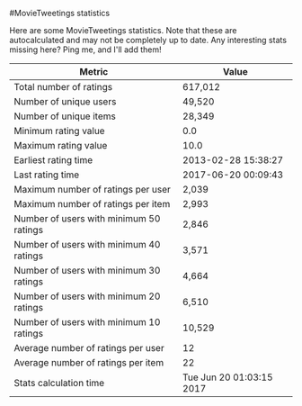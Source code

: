 #MovieTweetings statistics

Here are some MovieTweetings statistics. Note that these are autocalculated and may not be completely up to date. Any interesting stats missing here? Ping me, and I'll add them!

Metric | Value
--- | ---
Total number of ratings                 | 617,012
Number of unique users                  | 49,520
Number of unique items                  | 28,349
Minimum rating value                    | 0.0
Maximum rating value                    | 10.0
Earliest rating time                    | 2013-02-28 15:38:27
Last rating time                        | 2017-06-20 00:09:43
Maximum number of ratings per user      | 2,039
Maximum number of ratings per item      | 2,993
Number of users with minimum 50 ratings | 2,846
Number of users with minimum 40 ratings | 3,571
Number of users with minimum 30 ratings | 4,664
Number of users with minimum 20 ratings | 6,510
Number of users with minimum 10 ratings | 10,529
Average number of ratings per user      | 12
Average number of ratings per item      | 22
Stats calculation time                  | Tue Jun 20 01:03:15 2017

